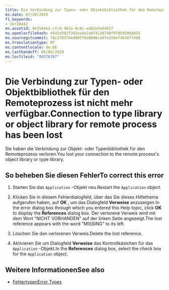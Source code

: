 ```yaml
---
title: Die Verbindung zur Typen- oder Objektbibliothek für den Remoteprozess ist nicht mehr verfügbar.
ms.date: 07/20/2015
f1_keywords:
- vbrID442
ms.assetid: 9e3544e2-cfc9-463a-8c0c-ed82e5e6462f
ms.openlocfilehash: d442d582f392ea4e2a074136740f9705d50b8d55
ms.sourcegitcommit: f8c270376ed905f6a8896ce0fe25b4f4b38ff498
ms.translationtype: MT
ms.contentlocale: de-DE
ms.lasthandoff: 06/04/2020
ms.locfileid: "84376767"
---
```

# <a name="connection-to-type-library-or-object-library-for-remote-process-has-been-lost"></a><span data-ttu-id="ce84b-102">Die Verbindung zur Typen- oder Objektbibliothek für den Remoteprozess ist nicht mehr verfügbar.</span><span class="sxs-lookup"><span data-stu-id="ce84b-102">Connection to type library or object library for remote process has been lost</span></span>
<span data-ttu-id="ce84b-103">Sie haben die Verbindung zur Objekt- oder Typenbibliothek für den Remoteprozess verloren.</span><span class="sxs-lookup"><span data-stu-id="ce84b-103">You lost your connection to the remote process's object library or type library.</span></span>  
  
## <a name="to-correct-this-error"></a><span data-ttu-id="ce84b-104">So beheben Sie diesen Fehler</span><span class="sxs-lookup"><span data-stu-id="ce84b-104">To correct this error</span></span>  
  
1. <span data-ttu-id="ce84b-105">Starten Sie das `Application` -Objekt neu.</span><span class="sxs-lookup"><span data-stu-id="ce84b-105">Restart the `Application` object.</span></span>  
  
2. <span data-ttu-id="ce84b-106">Klicken Sie in diesem Fehlerdialogfeld, über das Sie dieses Hilfethema aufgerufen haben, auf **OK** , um das Dialogfeld **Verweise** anzuzeigen.</span><span class="sxs-lookup"><span data-stu-id="ce84b-106">In the error dialog box through which you entered this Help topic, click **OK** to display the **References** dialog box.</span></span> <span data-ttu-id="ce84b-107">Der verlorene Verweis wird mit dem Wort "NICHT VORHANDEN" auf der linken Seite angezeigt.</span><span class="sxs-lookup"><span data-stu-id="ce84b-107">The lost reference appears with the word "MISSING" to its left.</span></span>  
  
3. <span data-ttu-id="ce84b-108">Löschen Sie den verlorenen Verweis.</span><span class="sxs-lookup"><span data-stu-id="ce84b-108">Delete the lost reference.</span></span>  
  
4. <span data-ttu-id="ce84b-109">Aktivieren Sie um Dialogfeld **Verweise** das Kontrollkästchen für das `Application` -Objekt.</span><span class="sxs-lookup"><span data-stu-id="ce84b-109">In the **References** dialog box, select the check box for the `Application` object.</span></span>  
  
## <a name="see-also"></a><span data-ttu-id="ce84b-110">Weitere Informationen</span><span class="sxs-lookup"><span data-stu-id="ce84b-110">See also</span></span>

- [<span data-ttu-id="ce84b-111">Fehlertypen</span><span class="sxs-lookup"><span data-stu-id="ce84b-111">Error Types</span></span>](../programming-guide/language-features/error-types.md)
